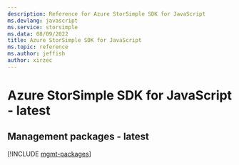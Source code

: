 ```yaml
---
description: Reference for Azure StorSimple SDK for JavaScript
ms.devlang: javascript
ms.service: storsimple
ms.data: 08/09/2022
title: Azure StorSimple SDK for JavaScript
ms.topic: reference
ms.author: jeffish
author: xirzec
---
```

# Azure StorSimple SDK for JavaScript - latest

## Management packages - latest
[!INCLUDE [mgmt-packages](storsimple-mgmt-index.md)]